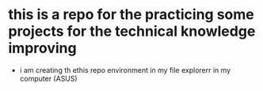 # this is a repo for the practicing some projects for the technical knowledge improving
- i am creating th ethis repo environment in my file explorerr in my computer (ASUS)
